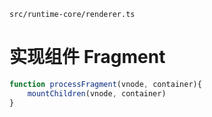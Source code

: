 `src/runtime-core/renderer.ts`

# 实现组件 Fragment

```ts
function processFragment(vnode, container){
	mountChildren(vnode, container)
}
```